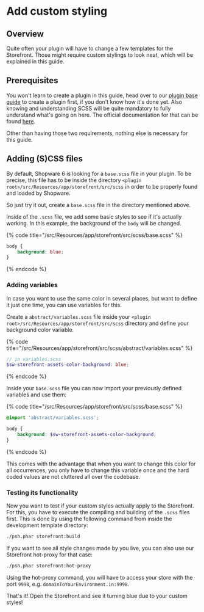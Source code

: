 # Add custom styling

## Overview

Quite often your plugin will have to change a few templates for the Storefront.
Those might require custom stylings to look neat, which will be explained in this guide.

## Prerequisites

You won't learn to create a plugin in this guide, head over to our [plugin base guide](../plugin-base-guide.md) to
create a plugin first, if you don't know how it's done yet.
Also knowing and understanding SCSS will be quite mandatory to fully understand what's going on here.
The official documentation for that can be found [here](https://sass-lang.com/documentation).

Other than having those two requirements, nothing else is necessary for this guide.

## Adding (S)CSS files

By default, Shopware 6 is looking for a `base.scss` file in your plugin.
To be precise, this file has to be inside the directory `<plugin root>/src/Resources/app/storefront/src/scss` in order to be properly found
and loaded by Shopware.

So just try it out, create a `base.scss` file in the directory mentioned above.

Inside of the `.scss` file, we add some basic styles to see if it's actually working. In this example, 
the background of the `body` will be changed.

{% code title="<plugin root>/src/Resources/app/storefront/src/scss/base.scss" %}
```scss
body {
    background: blue;
}
```
{% endcode %}

### Adding variables

In case you want to use the same color in several places, but want to define it just one time, you can use variables for this.

Create a `abstract/variables.scss` file inside your `<plugin root>/src/Resources/app/storefront/src/scss` directory and define your background color variable.

{% code title="<plugin root>/src/Resources/app/storefront/src/scss/abstract/variables.scss" %}
```scss
// in variables.scss
$sw-storefront-assets-color-background: blue;
```
{% endcode %}

Inside your `base.scss` file you can now import your previously defined variables and use them:

{% code title="<plugin root>/src/Resources/app/storefront/src/scss/base.scss" %}
```scss
@import 'abstract/variables.scss';

body {
    background: $sw-storefront-assets-color-background;
}
```
{% endcode %}

This comes with the advantage that when you want to change this color for all occurrences, you only have to change this variable once and
the hard coded values are not cluttered all over the codebase.

### Testing its functionality

Now you want to test if your custom styles actually apply to the Storefront.
For this, you have to execute the compiling and building of the `.scss` files first.
This is done by using the following command from inside the development template directory:

```bash
./psh.phar storefront:build
```

If you want to see all style changes made by you live, you can also use our Storefront hot-proxy for that case:

```bash
./psh.phar storefront:hot-proxy
```

Using the hot-proxy command, you will have to access your store with the port `9998`, e.g. `domainToYourEnvironment.in:9998`.

That's it! Open the Storefront and see it turning blue due to your custom styles!